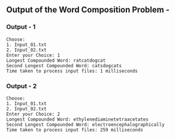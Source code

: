 ## Output of the Word Composition Problem - 
### Output - 1
    Choose: 
    1. Input_01.txt
    2. Input_02.txt
    Enter your Choice: 1
    Longest Compounded Word: ratcatdogcat
    Second Longest Compounded Word: catsdogcats
    Time taken to process input files: 1 milliseconds

### Output - 2
    Choose: 
    1. Input_01.txt
    2. Input_02.txt
    Enter your Choice: 2
    Longest Compounded Word: ethylenediaminetetraacetates
    Second Longest Compounded Word: electroencephalographically
    Time taken to process input files: 259 milliseconds
